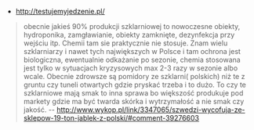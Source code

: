 - http://testujemyjedzenie.pl/

>  obecnie jakieś 90% produkcji szklarniowej to nowoczesne obiekty, hydroponika, zamgławianie, obiekty zamknięte, dezynfekcja przy wejściu itp. Chemii tam sie praktycznie nie stosuje. Znam wielu szklarniarzy i nawet tych największych w Polsce i tam ochrona jest biologiczna, ewentualnie odkażanie po sezonie, chemia stosowana jest tylko w sytuacjach kryzysowych max 2-3 razy w sezonie albo wcale. Obecnie zdrowsze są pomidory ze szklarni( polskich) niż te z gruntu czy tuneli otwartych gdzie pryskać trzeba i to dużo. To czy te szklarniowe mają smak to inna sprawa bo większość produkuje pod markety gdzie ma być twarda skórka i wytrzymałość a nie smak czy jakość.
> -- http://www.wykop.pl/link/3347065/szwedzi-wycofuja-ze-sklepow-19-ton-jablek-z-polski/#comment-39276603
